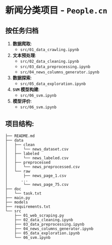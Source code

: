 # 新闻分类项目 - `People.cn`

## 按任务归档

1. **数据爬取**:
   - `src/01_data_crawling.ipynb`
2. **文本预处理**:
   - `src/02_data_cleaning.ipynb`
   - `src/03_data_preprocessing.ipynb`
   - `src/04_news_columns_generator.ipynb`
3. **数据探索**:
   - `src/05_data_exploration.ipynb`
4. **`SVM` 模型构建**:
   - `src/06_svm.ipynb`
5. **模型评价**:
   - `src/06_svm.ipynb`

## 项目结构:

```
├── README.md
├── data
│   ├── clean
│   │   └── news_dataset.csv
│   ├── labeled
│   │   └── news_labeled.csv
│   ├── preprocessed
│   │   └── news_preprocessed.csv
│   └── raw
│       ├── news_page_1.csv
│      ...
│       └── news_page_75.csv
├── doc
│   └── task.txt
├── main.py
├── models
├── requirements.txt
└── src
    ├── 01_web_scraping.py
    ├── 02_data_cleaning.ipynb
    ├── 03_data_preprocessing.ipynb
    ├── 04_news_columns_generator.ipynb
    ├── 05_data_exploration.ipynb
    └── 06_svm.ipynb
```
